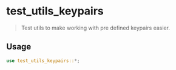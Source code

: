 # test_utils_keypairs

> Test utils to make working with pre defined keypairs easier.

## Usage

```rust
use test_utils_keypairs::*;
```

<!-- Auto-update: 2025-10-16T11:43:44.219138 -->
